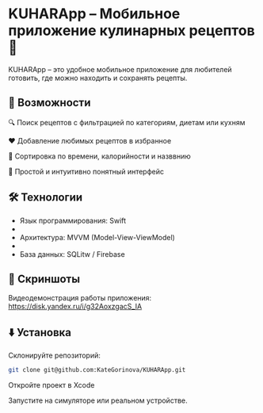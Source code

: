 # KUHARApp – Мобильное приложение кулинарных рецептов 🍳

KUHARApp – это удобное мобильное приложение для любителей готовить, где можно находить и сохранять рецепты.


## 📱 Возможности

🔍 Поиск рецептов c фильтрацией по категориям, диетам или кухням

❤️ Добавление любимых рецептов в избранное

🛒 Сортировка по времени, калорийности и назввнию

📱 Простой и интуитивно понятный интерфейс

## 🛠 Технологии

- Язык программирования: Swift
- 
- Архитектура: MVVM (Model-View-ViewModel)
- 
- База данных: SQLitw / Firebase

## 📸 Скриншоты

Видеодемонстрация работы приложения: https://disk.yandex.ru/i/g32AoxzgacS_IA

## ⬇️ Установка

Склонируйте репозиторий:
```bash
git clone git@github.com:KateGorinova/KUHARApp.git
```
Откройте проект в Xcode

Запустите на симуляторе или реальном устройстве.
